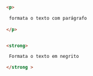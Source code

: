 ```html 

<p> 

 formata o texto com parágrafo 
 
</p> 


```

```html 

<strong>

 Formata o texto em negrito 

</strong >

```

